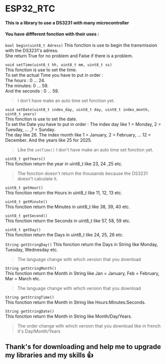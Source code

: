 # ESP32_RTC
#### This is a library to use a DS3231 with many microcontroller
#### You have diffferent fonction with their uses :

` bool begin(uint8_t Adress) ` 
This fonction is use to begin the transmission with the DS3231's adress.    
She return True for no problem and False if there is a problem.

` void setTime(uint8_t hh, uint8_t mm, uint8_t ss) `   
This fonction is use to set the time.  
To set the actual Time you have to put in order :  
The hours : 0 ... 24.  
The minutes: 0 ... 59.    
And the seconds : 0 ... 59.
> I don't have make an auto time set fonction yet.

` void setDate(uint8_t index_day, uint8_t day, uint8_t index_month, uint8_t years) `  
This fonction is use to set the date.  
To set the Date you have to put in order :
The index day like 1 = Monday, 2 = Tuesday, ... ,7 = Sunday.  
The day like 26.
The index month like 1 = January, 2 = February, ... 12 = December.
And the years like 25 for 2025.
> Like the ` setTime() ` I don't have make an auto time set fonction yet.

` uint8_t getYears() `  
This fonction return the year in uint8_t like 23, 24 ,25 etc.
> The fonction doesn't return the thousands because the DS3231 doesn't calculate it.

` uint8_t getHour() `  
This fonction return the Hours in uint8_t like 11, 12, 13 etc.

` uint8_t getMinute() `  
This fonction return the Minutes in uint8_t like 38, 39, 40 etc.

` uint8_t getSecond() `  
This fonction return the Seconds in uint8_t like 57, 58, 59 etc.

` uint8_t getDay() `  
This fonction return the Days in uint8_t like 24, 25, 26 etc.

` String getStringDay() `
This fonction return the Days in String  like Monday, Tuesday, Wednesday etc.
> The language change with which version that you download

` String getStringMonth() `  
This fonction return the Month in String  like Jan = January, Feb = February, Mar = March etc.
> The language change with which version that you download

` String getStringTime() `  
This fonction return the Month in String  like Hours:Minutes:Seconds.  

` String getStringDate() `  
This fonction return the Month in String like Month/Day/Years.
> The order change with which version that you download like in french it's Day/Month/Years

## Thank's for downloading and help me to upgrade my libraries and my skills 👍
